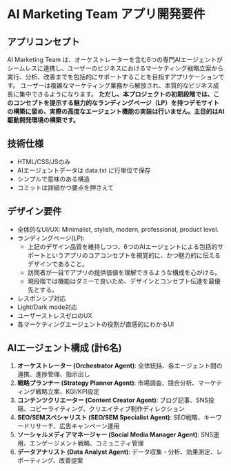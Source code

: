 # AI Marketing Team アプリ開発要件

## アプリコンセプト
AI Marketing Team は、オーケストレーターを含む6つの専門AIエージェントがシームレスに連携し、ユーザーのビジネスにおけるマーケティング戦略立案から実行、分析、改善までを包括的にサポートすることを目指すアプリケーションです。
ユーザーは複雑なマーケティング業務から解放され、本質的なビジネス成長に集中できるようになります。
**ただし、本プロジェクトの初期段階では、このコンセプトを提示する魅力的なランディングページ（LP）を持つデモサイトの構築に留め、実際の高度なエージェント機能の実装は行いません。主目的はAI駆動開発環境の構築です。**

## 技術仕様
- HTML/CSS/JSのみ
- AIエージェントデータは data.txt に行単位で保存
- シンプルで意味のある構造
- コミットは詳細かつ要点を押さえて

## デザイン要件
- 全体的なUI/UX: Minimalist, stylish, modern, professional, product level.
- ランディングページ(LP):
    - 上記のデザイン品質を維持しつつ、6つのAIエージェントによる包括的サポートというアプリのコアコンセプトを視覚的に、かつ魅力的に伝えるデザインであること。
    - 訪問者が一目でアプリの提供価値を理解できるような構成を心がける。
    - 現段階では機能はダミーで良いため、デザインとコンセプト伝達を最優先とする。
- レスポンシブ対応
- Light/Dark mode対応
- ユーザーストレスゼロのUX
- 各マーケティングエージェントの役割が直感的にわかるUI

## AIエージェント構成 (計6名)
1.  **オーケストレーター (Orchestrator Agent)**: 全体統括、各エージェント間の連携、進捗管理、指示出し
2.  **戦略プランナー (Strategy Planner Agent)**: 市場調査、競合分析、マーケティング戦略立案、KGI/KPI設定
3.  **コンテンツクリエーター (Content Creator Agent)**: ブログ記事、SNS投稿、コピーライティング、クリエイティブ制作ディレクション
4.  **SEO/SEMスペシャリスト (SEO/SEM Specialist Agent)**: SEO戦略、キーワードリサーチ、広告キャンペーン運用
5.  **ソーシャルメディアマネージャー (Social Media Manager Agent)**: SNS運用、エンゲージメント戦略、コミュニティ管理
6.  **データアナリスト (Data Analyst Agent)**: データ収集・分析、効果測定、レポーティング、改善提案 